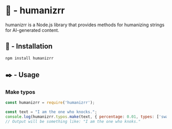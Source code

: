 # 🤖 - humanizrr

humanizrr is a Node.js library that provides methods for humanizing strings for AI-generated content.

## 🚀 - Installation

```bash
npm install humanizrr
```

## ✒️ - Usage

### Make typos

```javascript
const humanizrr = require('humanizrr');

const text = "I am the one who knocks.";
console.log(humanizrr.typos.make(text, { percentage: 0.01, types: ['swap', 'map'], keyboard: 'qwerty' }));
// Output will be something like: "I am the one who knoks."
```